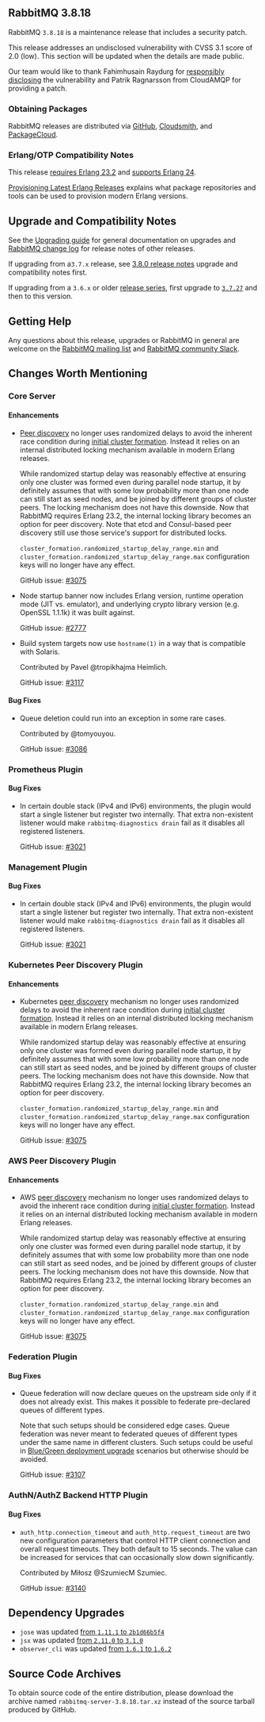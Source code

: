 ## RabbitMQ 3.8.18

RabbitMQ `3.8.18` is a maintenance release that includes a security patch.

This release addresses an undisclosed vulnerability with CVSS 3.1 score of 2.0 (low).
This section will be updated when the details are made public.

Our team would like to thank Fahimhusain Raydurg for [responsibly disclosing](https://www.rabbitmq.com/contact.html#security)
the vulnerability and Patrik Ragnarsson from CloudAMQP for providing a patch.

### Obtaining Packages

RabbitMQ releases are distributed via [GitHub](https://github.com/rabbitmq/rabbitmq-server/releases), [Cloudsmith](https://cloudsmith.io/~rabbitmq/repos/),
and [PackageCloud](https://packagecloud.io/rabbitmq).

### Erlang/OTP Compatibility Notes

This release [requires Erlang 23.2](https://www.rabbitmq.com/which-erlang.html) and [supports Erlang 24](https://blog.rabbitmq.com/posts/2021/03/erlang-24-support-roadmap/).

[Provisioning Latest Erlang Releases](https://www.rabbitmq.com/which-erlang.html#erlang-repositories) explains
what package repositories and tools can be used to provision modern Erlang versions.


## Upgrade and Compatibility Notes

See the [Upgrading guide](https://www.rabbitmq.com/upgrade.html) for general documentation on upgrades and
[RabbitMQ change log](https://www.rabbitmq.com/changelog.html) for release notes of other releases.

If upgrading from a`3.7.x` release, see [3.8.0 release notes](https://github.com/rabbitmq/rabbitmq-server/releases/tag/v3.8.0)
upgrade and compatibility notes first.

If upgrading from a `3.6.x` or older [release series](https://www.rabbitmq.com/versions.html), first upgrade
to [`3.7.27`](https://github.com/rabbitmq/rabbitmq-server/releases/tag/v3.7.27) and then to this version.


## Getting Help

Any questions about this release, upgrades or RabbitMQ in general are welcome on the [RabbitMQ mailing list](https://groups.google.com/forum/#!forum/rabbitmq-users)
and [RabbitMQ community Slack](https://rabbitmq-slack.herokuapp.com/).


## Changes Worth Mentioning

### Core Server

#### Enhancements

 * [Peer discovery](https://www.rabbitmq.com/cluster-formation.html) no longer uses randomized delays to avoid the inherent race condition
   during [initial cluster formation](https://www.rabbitmq.com/cluster-formation.html#initial-formation-race-condition). Instead it relies on an internal
   distributed locking mechanism available in modern Erlang releases.

   While randomized startup delay was reasonably effective at ensuring only one cluster was formed even during parallel node
   startup, it by definitely assumes that with some low probability more than one node can still start as seed nodes,
   and be joined by different groups of cluster peers. The locking mechanism does not have this downside.
   Now that RabbitMQ requires Erlang 23.2, the internal locking library becomes an option for peer discovery.
   Note that etcd and Consul-based peer discovery still use those service's support for distributed locks.

   `cluster_formation.randomized_startup_delay_range.min` and `cluster_formation.randomized_startup_delay_range.max` configuration keys
   will no longer have any effect.

   GitHub issue: [#3075](https://github.com/rabbitmq/rabbitmq-server/pull/3075)

 * Node startup banner now includes Erlang version, runtime operation mode (JIT vs. emulator),
   and underlying crypto library version (e.g. OpenSSL 1.1.1k)  it was built against.

   GitHub issue: [#2777](https://github.com/rabbitmq/rabbitmq-server/pull/2777)

 * Build system targets now use `hostname(1)` in a way that is compatible with Solaris.

   Contributed by Pavel @tropikhajma Heimlich.

   GitHub issue: [#3117](https://github.com/rabbitmq/rabbitmq-server/pull/3117)

#### Bug Fixes

 * Queue deletion could run into an exception in some rare cases.

   Contributed by @tomyouyou.

   GitHub issue: [#3086](https://github.com/rabbitmq/rabbitmq-server/issues/3086)


### Prometheus Plugin

#### Bug Fixes

 * In certain double stack (IPv4 and IPv6) environments, the plugin would start a single listener
   but register two internally. That extra non-existent listener would make `rabbitmq-diagnostics drain`
   fail as it disables all registered listeners.

   GitHub issue: [#3021](https://github.com/rabbitmq/rabbitmq-server/pull/3021)


### Management Plugin

#### Bug Fixes

 * In certain double stack (IPv4 and IPv6) environments, the plugin would start a single listener
   but register two internally. That extra non-existent listener would make `rabbitmq-diagnostics drain`
   fail as it disables all registered listeners.

   GitHub issue: [#3021](https://github.com/rabbitmq/rabbitmq-server/pull/3021)

### Kubernetes Peer Discovery Plugin

#### Enhancements

 * Kubernetes [peer discovery](https://www.rabbitmq.com/cluster-formation.html) mechanism no longer uses randomized delays to avoid the inherent race condition
   during [initial cluster formation](https://www.rabbitmq.com/cluster-formation.html#initial-formation-race-condition). Instead it relies on an internal
   distributed locking mechanism available in modern Erlang releases.

   While randomized startup delay was reasonably effective at ensuring only one cluster was formed even during parallel node
   startup, it by definitely assumes that with some low probability more than one node can still start as seed nodes,
   and be joined by different groups of cluster peers. The locking mechanism does not have this downside.
   Now that RabbitMQ requires Erlang 23.2, the internal locking library becomes an option for peer discovery.

   `cluster_formation.randomized_startup_delay_range.min` and `cluster_formation.randomized_startup_delay_range.max` configuration keys
   will no longer have any effect.

   GitHub issue: [#3075](https://github.com/rabbitmq/rabbitmq-server/pull/3075)


### AWS Peer Discovery Plugin

#### Enhancements

 * AWS [peer discovery](https://www.rabbitmq.com/cluster-formation.html) mechanism no longer uses randomized delays to avoid the inherent race condition
   during [initial cluster formation](https://www.rabbitmq.com/cluster-formation.html#initial-formation-race-condition). Instead it relies on an internal
   distributed locking mechanism available in modern Erlang releases.

   While randomized startup delay was reasonably effective at ensuring only one cluster was formed even during parallel node
   startup, it by definitely assumes that with some low probability more than one node can still start as seed nodes,
   and be joined by different groups of cluster peers. The locking mechanism does not have this downside.
   Now that RabbitMQ requires Erlang 23.2, the internal locking library becomes an option for peer discovery.

   `cluster_formation.randomized_startup_delay_range.min` and `cluster_formation.randomized_startup_delay_range.max` configuration keys
   will no longer have any effect.

   GitHub issue: [#3075](https://github.com/rabbitmq/rabbitmq-server/pull/3075)


### Federation Plugin

#### Bug Fixes

  * Queue federation will now declare queues on the upstream side only if it does not already
    exist. This makes it possible to federate pre-declared queues of different types.

    Note that such setups should be considered edge cases. Queue federation was never meant
    to federated queues of different types under the same name in different clusters.
    Such setups could be useful in [Blue/Green deployment upgrade](https://www.rabbitmq.com/blue-green-upgrade.html) scenarios but
    otherwise should be avoided.

    GitHub issue: [#3107](https://github.com/rabbitmq/rabbitmq-server/pull/3107)


### AuthN/AuthZ Backend HTTP Plugin

#### Bug Fixes

 * `auth_http.connection_timeout` and `auth_http.request_timeout` are two new configuration parameters that control HTTP client connection
    and overall request timeouts. They both default to 15 seconds. The value can be increased for services that can occasionally slow down
    significantly.

   Contributed by Miłosz @SzumiecM Szumiec.

   GitHub issue: [#3140](https://github.com/rabbitmq/rabbitmq-server/pull/3140)


## Dependency Upgrades

 * `jose` was updated [from `1.11.1` to `2b1d66b5f4`](https://github.com/potatosalad/erlang-jose/commit/2b1d66b5f4fbe33cb198149a8cb23895a2c877ea)
 * `jsx` was updated [from `2.11.0` to `3.1.0`](https://github.com/talentdeficit/jsx/blob/main/CHANGES.md)
 * `observer_cli` was updated [from `1.6.1` to `1.6.2`](https://github.com/zhongwencool/observer_cli/compare/1.6.1..1.6.2)


## Source Code Archives

To obtain source code of the entire distribution, please download the archive named `rabbitmq-server-3.8.18.tar.xz`
instead of the source tarball produced by GitHub.
